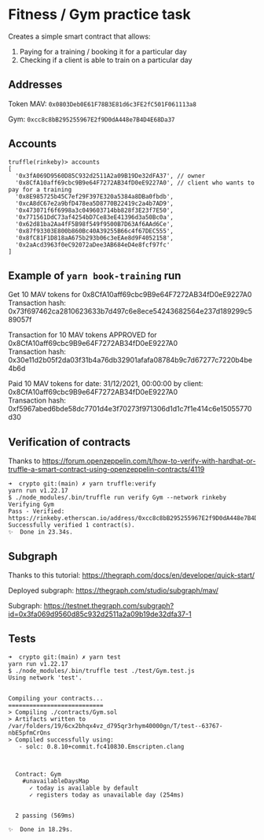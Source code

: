 # Fitness / Gym practice task

Creates a simple smart contract that allows:

1. Paying for a training / booking it for a particular day
2. Checking if a client is able to train on a particular day

## Addresses

Token MAV: `0x0803Deb0E61F78B3E81d6c3FE2fC501F061113a8`

Gym: `0xcc8c8bB295255967E2f9D0dA448e7B4D4E68Da37`

## Accounts

```text
truffle(rinkeby)> accounts
[
  '0x3fA069D9560D85C932d2511A2a09B19De32dFA37', // owner
  '0x8CfA10aff69cbc9B9e64F7272AB34fD0eE9227A0', // client who wants to pay for a training
  '0x8E985725b45C7ef29F397E320a5384a8DBa0fbdb',
  '0xcA8dC67e2a9bfD478ea5D8770B22419c2a4b7AD9',
  '0x473071f6f6998a3c049603714bb828f3E23f7E50',
  '0x771561DdC73af4254bD7Ce83eE41396d3a50Bc0a',
  '0x62d81ba2Aa4fF5B98f549f9500B7D63Af6AAd6Ce',
  '0x87f93303E800b860Bc40A39255B66c4f67DEC555',
  '0x8fC81F1D818aA675b293b06c3eEAe8d9F4052158',
  '0x2aAcd3963f0eC92072aDee3AB684eD4e8fcf97fc'
]
```

## Example of `yarn book-training` run

Get 10 MAV tokens for 0x8CfA10aff69cbc9B9e64F7272AB34fD0eE9227A0  
Transaction hash: 0x73f697462ca2810623633b7d497c6e8ece54243682564e237d189299c589057f

Transaction for 10 MAV tokens APPROVED for 0x8CfA10aff69cbc9B9e64F7272AB34fD0eE9227A0  
Transaction hash: 0x30e11d2b05f2da03f31b4a76db32901afafa08784b9c7d67277c7220b4be4b6d

Paid 10 MAV tokens for date: 31/12/2021, 00:00:00 by client: 0x8CfA10aff69cbc9B9e64F7272AB34fD0eE9227A0  
Transaction hash: 0xf5967abed6bde58dc7701d4e3f70273f971306d1d1c7f1e414c6e15055770d30

## Verification of contracts

Thanks to https://forum.openzeppelin.com/t/how-to-verify-with-hardhat-or-truffle-a-smart-contract-using-openzeppelin-contracts/4119

```
➜  crypto git:(main) ✗ yarn truffle:verify
yarn run v1.22.17
$ ./node_modules/.bin/truffle run verify Gym --network rinkeby
Verifying Gym
Pass - Verified: https://rinkeby.etherscan.io/address/0xcc8c8bB295255967E2f9D0dA448e7B4D4E68Da37#code
Successfully verified 1 contract(s).
✨  Done in 23.34s.
```

## Subgraph

Thanks to this tutorial: https://thegraph.com/docs/en/developer/quick-start/

Deployed subgraph: https://thegraph.com/studio/subgraph/mav/

Subgraph: https://testnet.thegraph.com/subgraph?id=0x3fa069d9560d85c932d2511a2a09b19de32dfa37-1

## Tests

```
➜  crypto git:(main) ✗ yarn test
yarn run v1.22.17
$ ./node_modules/.bin/truffle test ./test/Gym.test.js
Using network 'test'.


Compiling your contracts...
===========================
> Compiling ./contracts/Gym.sol
> Artifacts written to /var/folders/19/6cx2bhqx4vz_d795qr3rhym40000gn/T/test--63767-nbE5pfmCrOns
> Compiled successfully using:
   - solc: 0.8.10+commit.fc410830.Emscripten.clang



  Contract: Gym
    #unavailableDaysMap
      ✓ today is available by default
      ✓ registers today as unavailable day (254ms)


  2 passing (569ms)

✨  Done in 18.29s.
```
